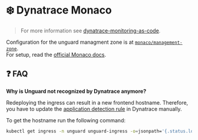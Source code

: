 # ❄️ Dynatrace Monaco

> For more information see [dynatrace-monitoring-as-code](https://github.com/dynatrace-oss/dynatrace-monitoring-as-code).

Configuration for the unguard managment zone is at [`monaco/management-zone`](../monaco/management-zone/management-zone.yaml).  
For setup, read the [official Monaco docs](https://dynatrace-oss.github.io/dynatrace-monitoring-as-code/).

## ❓ FAQ

**Why is Unguard not recognized by Dynatrace anymore?**

Redeploying the ingress can result in a new frontend hostname. Therefore, you have to update the [application detection rule](https://www.dynatrace.com/support/help/shortlink/application-detection-rules) in Dynatrace manually.

To get the hostname run the following command:

```sh
kubectl get ingress -n unguard unguard-ingress -o=jsonpath='{.status.loadBalancer.ingress[0].hostname}'
```
